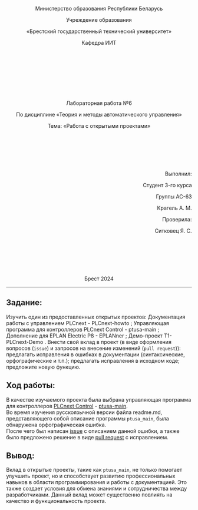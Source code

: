 <p align="center">Министерство образования Республики Беларусь</p>
<p align="center">Учреждение образования</p>
<p align="center">«Брестский государственный технический университет»</p>
<p align="center">Кафедра ИИТ</p>
<br><br><br><br><br><br><br>
<p align="center">Лабораторная работа №6</p>
<p align="center">По дисциплине «Теория и методы автоматического управления»</p>
<p align="center">Тема: «Работа с открытыми проектами»</p>
<br><br><br><br><br>
<p align="right">Выполнил:</p>
<p align="right">Студент 3-го курса</p>
<p align="right">Группы АС-63</p>
<p align="right">Крагель А. М.</p>
<p align="right">Проверила:</p>
<p align="right">Ситковец Я. С.</p>
<br><br><br><br><br>
<p align="center">Брест 2024</p>

---

## Задание:

Изучить один из предоставленных открытых проектов:
Документация работы с управлением PLCnext - PLCnext-howto ;
Управляющая программа для контроллеров PLCnext Control - ptusa-main ;
Дополнение для EPLAN Electric P8 - EPLANner ;
Демо-проект T1-PLCnext-Demo .
Внести свой вклад в проект (в виде оформления вопросов (`issue`) и запросов на внесение изменений (`pull request`)):
предлагать исправления в ошибках в документации (синтаксические, орфографические и т.п.);
предлагать исправления в исходном коде;
предложите новую функцию.

## Ход работы:

В качестве изучаемого проекта была выбрана управляющая программа для контроллеров [PLCnext Control](https://www.phoenixcontact.com/online/portal/de?1dmy&urile=wcm%3apath%3a/dede/web/main/products/subcategory_pages/PLCnext_Controls_P-21-14/30b12f75-d769-4f0e-a783-4986ae3ae247) - [ptusa-main](https://github.com/savushkin-r-d/ptusa_main).
<br>
Во время изучения русскоязычной версии файла readme.md, представляющего собой описание программы `ptusa_main`, была обнаружена орфографическая ошибка.
<br>
После чего был написан [issue](https://github.com/savushkin-r-d/ptusa_main/issues/786) с описанием данной ошибки, а также было предложено решение в виде [pull request](https://github.com/savushkin-r-d/ptusa_main/pull/787) с исправлением.

## Вывод:
Вклад в открытые проекты, такие как `ptusa_main`, не только помогает улучшить проект, но и способствует развитию профессиональных навыков в области программирования и работы с документацией. Это также создает условия для обмена знаниями и сотрудничества между разработчиками. Данный вклад может существенно повлиять на качество и функциональность проекта.
